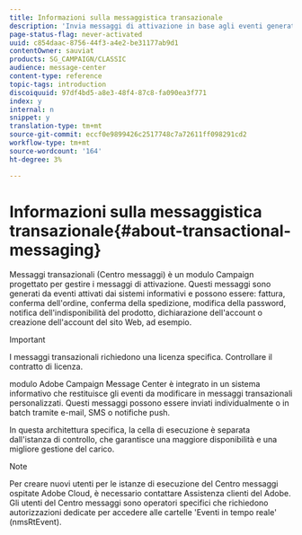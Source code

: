 ```yaml
---
title: Informazioni sulla messaggistica transazionale
description: 'Invia messaggi di attivazione in base agli eventi generati dai sistemi di informazione. '
page-status-flag: never-activated
uuid: c854daac-8756-44f3-a4e2-be31177ab9d1
contentOwner: sauviat
products: SG_CAMPAIGN/CLASSIC
audience: message-center
content-type: reference
topic-tags: introduction
discoiquuid: 97df4bd5-a8e3-48f4-87c8-fa090ea3f771
index: y
internal: n
snippet: y
translation-type: tm+mt
source-git-commit: eccf0e9899426c2517748c7a72611ff098291cd2
workflow-type: tm+mt
source-wordcount: '164'
ht-degree: 3%

---
```



# Informazioni sulla messaggistica transazionale{#about-transactional-messaging}

Messaggi transazionali (Centro messaggi) è un modulo Campaign progettato per gestire i messaggi di attivazione. Questi messaggi sono generati da eventi attivati dai sistemi informativi e possono essere: fattura, conferma dell&#39;ordine, conferma della spedizione, modifica della password, notifica dell&#39;indisponibilità del prodotto, dichiarazione dell&#39;account o creazione dell&#39;account del sito Web, ad esempio.

>[!IMPORTANT]
>
>I messaggi transazionali richiedono una licenza specifica. Controllare il contratto di licenza.

 modulo Adobe Campaign Message Center è integrato in un sistema informativo che restituisce gli eventi da modificare in messaggi transazionali personalizzati. Questi messaggi possono essere inviati individualmente o in batch tramite e-mail, SMS o notifiche push.

In questa architettura specifica, la cella di esecuzione è separata dall&#39;istanza di controllo, che garantisce una maggiore disponibilità e una migliore gestione del carico.

>[!NOTE]
>
>Per creare nuovi utenti per le istanze di esecuzione del Centro messaggi ospitate  Adobe Cloud, è necessario contattare  Assistenza clienti del Adobe. Gli utenti del Centro messaggi sono operatori specifici che richiedono autorizzazioni dedicate per accedere alle cartelle &#39;Eventi in tempo reale&#39; (nmsRtEvent).

